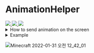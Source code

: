 <h1>AnimationHelper</h1>

<a href="https://www.php.net">
    <img src="https://img.shields.io/badge/PHP-777BB4?style=flat&logo=PHP&logoColor=white">
</a>

<a href="https://github.com/pmmp/Pocketmine-MP">
    <img src="https://img.shields.io/badge/PMMP-gray?style=flat">
</a>

<a href="https://github.com/poggit/devirion">
    <img src="https://img.shields.io/badge/Virion-gray?style=flat">
</a>

<details>
<summary>How to send animation on the screen</summary>
<div markdown="1">

```php
use MIN\AnimationHelper\AnimationHelper;

AnimationHelper::setAnimation($player, NUMBER ID YOU WANT);
```
</div>
</details>

<details>
<summary>Example</summary>
<div markdown="2">

```php
use MIN\AnimationHelper\AnimationHelper;

AnimationHelper::setAnimation($player, 10); //  10 is heart animation
```
</div>
</details>

![Minecraft 2022-01-31 오전 12_42_01](https://user-images.githubusercontent.com/61784655/151706607-dea7a024-3933-415a-970a-22e52db2cbfc.png)
    
